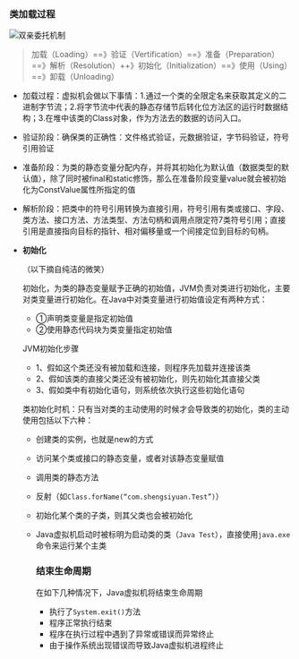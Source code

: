 ### 类加载过程

![双亲委托机制](E:\Files\Blog\Blog\JavaSE\jvm3.jpg)

> 加载（Loading）==》验证（Vertification）==》准备（Preparation）==》解析（Resolution）++》初始化（Initialization）==》使用（Using）==》卸载（Unloading）

- 加载过程：虚拟机会做以下事情：1.通过一个类的全限定名来获取其定义的二进制字节流；2.将字节流中代表的静态存储节后转化位方法区的运行时数据结构；3.在堆中该类的Class对象，作为方法去的数据的访问入口。

- 验证阶段：确保类的正确性：文件格式验证，元数据验证，字节码验证，符号引用验证

- 准备阶段：为类的静态变量分配内存，并将其初始化为默认值（数据类型的默认值），除了同时被final和static修饰，那么在准备阶段变量value就会被初始化为ConstValue属性所指定的值

- 解析阶段：把类中的符号引用转换为直接引用，符号引用有类或接口、字段、类方法、接口方法、方法类型、方法句柄和调用点限定符7类符号引用；直接引用是直接指向目标的指针、相对偏移量或一个间接定位到目标的句柄。

- **初始化**

  （以下摘自纯洁的微笑）

  初始化，为类的静态变量赋予正确的初始值，JVM负责对类进行初始化，主要对类变量进行初始化。在Java中对类变量进行初始值设定有两种方式：

  - ①声明类变量是指定初始值
  - ②使用静态代码块为类变量指定初始值

  JVM初始化步骤

  - 1、假如这个类还没有被加载和连接，则程序先加载并连接该类
  - 2、假如该类的直接父类还没有被初始化，则先初始化其直接父类
  - 3、假如类中有初始化语句，则系统依次执行这些初始化语句

  类初始化时机：只有当对类的主动使用的时候才会导致类的初始化，类的主动使用包括以下六种：

  - 创建类的实例，也就是new的方式

  - 访问某个类或接口的静态变量，或者对该静态变量赋值

  - 调用类的静态方法

  - 反射（如`Class.forName(“com.shengsiyuan.Test”)`）

  - 初始化某个类的子类，则其父类也会被初始化

  - Java虚拟机启动时被标明为启动类的类（`Java Test`），直接使用`java.exe`命令来运行某个主类



    ### 结束生命周期

    在如下几种情况下，Java虚拟机将结束生命周期

    - 执行了`System.exit()`方法
    - 程序正常执行结束
    - 程序在执行过程中遇到了异常或错误而异常终止
    - 由于操作系统出现错误而导致Java虚拟机进程终止